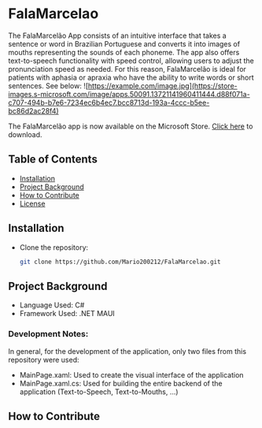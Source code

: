 # FalaMarcelao

The FalaMarcelão App consists of an intuitive interface that takes a sentence or word in Brazilian Portuguese and converts it into images of mouths representing the sounds of each phoneme. The app also offers text-to-speech functionality with speed control, allowing users to adjust the pronunciation speed as needed. For this reason, FalaMarcelão is ideal for patients with aphasia or apraxia who have the ability to write words or short sentences. See below:
![https://example.com/image.jpg](https://store-images.s-microsoft.com/image/apps.50091.13721141960411444.d88f071a-c707-494b-b7e6-7234ec6b4ec7.bcc8713d-193a-4ccc-b5ee-bc86d2ac28f4)

The FalaMarcelão app is now available on the Microsoft Store. <a href="https://apps.microsoft.com/detail/9nl10c8s34fp?hl=pt-br&gl=BR" target="_blank">Click here</a> to download.

## Table of Contents

- [Installation](#installation)
- [Project Background](#project-background)
- [How to Contribute](#how-to-contribute)
- [License](#license)
  
## Installation
- Clone the repository:
    ```bash
    git clone https://github.com/Mario200212/FalaMarcelao.git
    ```
## Project Background
- Language Used: C#
- Framework Used: .NET MAUI
### Development Notes: 
In general, for the development of the application, only two files from this repository were used:
- MainPage.xaml: Used to create the visual interface of the application
- MainPage.xaml.cs: Used for building the entire backend of the application (Text-to-Speech, Text-to-Mouths, ...)

## How to Contribute









